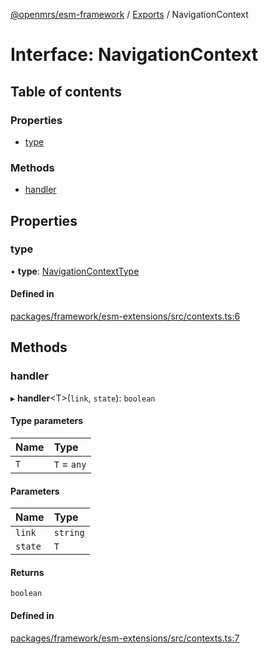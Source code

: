 [@openmrs/esm-framework](../API.md) / [Exports](../modules.md) / NavigationContext

# Interface: NavigationContext

## Table of contents

### Properties

- [type](navigationcontext.md#type)

### Methods

- [handler](navigationcontext.md#handler)

## Properties

### type

• **type**: [NavigationContextType](../modules.md#navigationcontexttype)

#### Defined in

[packages/framework/esm-extensions/src/contexts.ts:6](https://github.com/openmrs/openmrs-esm-core/blob/master/packages/framework/esm-extensions/src/contexts.ts#L6)

## Methods

### handler

▸ **handler**<T\>(`link`, `state`): `boolean`

#### Type parameters

| Name | Type |
| :------ | :------ |
| `T` | `T` = `any` |

#### Parameters

| Name | Type |
| :------ | :------ |
| `link` | `string` |
| `state` | `T` |

#### Returns

`boolean`

#### Defined in

[packages/framework/esm-extensions/src/contexts.ts:7](https://github.com/openmrs/openmrs-esm-core/blob/master/packages/framework/esm-extensions/src/contexts.ts#L7)
